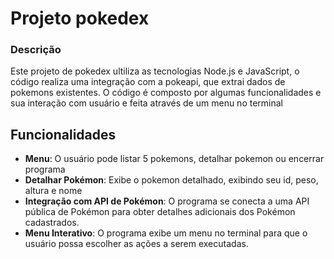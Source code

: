 # Projeto pokedex 


### Descrição

Este projeto de pokedex ultiliza as tecnologias Node.js e JavaScript, o código realiza uma integração com a pokeapi, que extrai dados de pokemons existentes. O código é composto por algumas funcionalidades e sua interação com usuário e feita através de um menu no terminal

## Funcionalidades

- **Menu**: O usuário pode listar 5 pokemons, detalhar pokemon ou encerrar programa 
- **Detalhar Pokémon**: Exibe o pokemon detalhado, exibindo seu id, peso, altura e nome
- **Integração com API de Pokémon**: O programa se conecta a uma API pública de Pokémon para obter detalhes adicionais dos Pokémon cadastrados.
- **Menu Interativo**: O programa exibe um menu no terminal para que o usuário possa escolher as ações a serem executadas.


